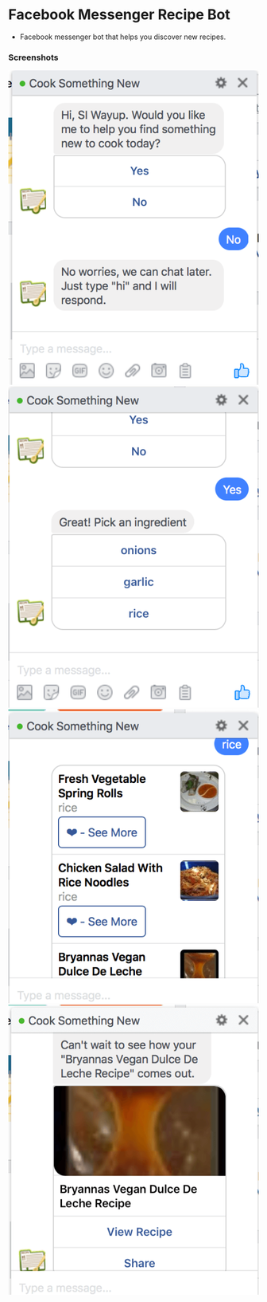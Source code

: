# Facebook Messenger Recipe Bot

* Facebook messenger bot that helps you discover new recipes.

### Screenshots

![Cancel Request](/screenshots/screen_cancel.png?raw=true "Cancel Request")
![Pick Ingredients](/screenshots/screen_pick.png?raw=true "Pick Ingredients")
![Recipe List](/screenshots/screen_list.png?raw=true "Recipe List")
![Chosen Recipe](/screenshots/screen_chosen.png?raw=true "Chosen Recipe")
